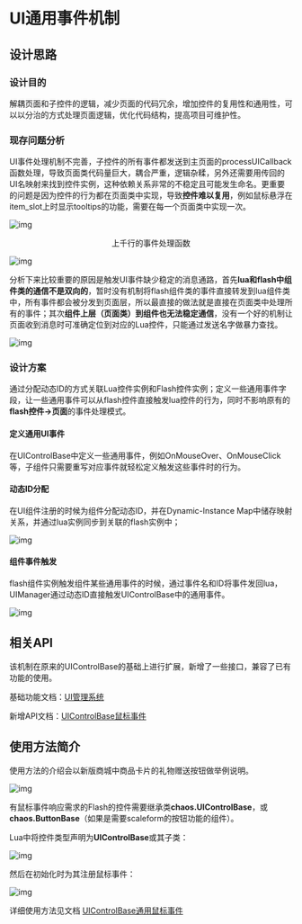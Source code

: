 # UI通用事件机制



## 设计思路

### 设计目的

解耦页面和子控件的逻辑，减少页面的代码冗余，增加控件的复用性和通用性，可以以分治的方式处理页面逻辑，优化代码结构，提高项目可维护性。

### 现存问题分析

UI事件处理机制不完善，子控件的所有事件都发送到主页面的processUICallback函数处理，导致页面类代码量巨大，耦合严重，逻辑杂糅，另外还需要用传回的UI名映射来找到控件实例，这种依赖关系非常的不稳定且可能发生命名。更重要的问题是因为控件的行为都在页面类中实现，导致**控件难以复用**，例如鼠标悬浮在item_slot上时显示tooltips的功能，需要在每一个页面类中实现一次。

![img](https://cdn.jsdelivr.net/gh/StarryJam/PicDock@main/202404160106519.png)

<center>上千行的事件处理函数</center>



![img](https://cdn.jsdelivr.net/gh/StarryJam/PicDock@main/202404160106395.png)

分析下来比较重要的原因是触发UI事件缺少稳定的消息通路，首先**lua和flash中组件类的通信不是双向的**，暂时没有机制将flash组件类的事件直接转发到lua组件类中，所有事件都会被分发到页面层，所以最直接的做法就是直接在页面类中处理所有的事件；其次**组件上层（页面类）到组件也无法稳定通信**，没有一个好的机制让页面收到消息时可准确定位到对应的Lua控件，只能通过发送名字做暴力查找。

![img](https://cdn.jsdelivr.net/gh/StarryJam/PicDock@main/202404160107717.png)

### 设计方案

通过分配动态ID的方式关联Lua控件实例和Flash控件实例；定义一些通用事件字段，让一些通用事件可以从flash控件直接触发lua控件的行为，同时不影响原有的**flash控件->页面**的事件处理模式。

####  定义通用UI事件

 在UIControlBase中定义一些通用事件，例如OnMouseOver、OnMouseClick等，子组件只需要重写对应事件就轻松定义触发这些事件时的行为。

####  动态ID分配

 在UI组件注册的时候为组件分配动态ID，并在Dynamic-Instance Map中储存映射关系，并通过lua实例同步到关联的flash实例中；

![img](https://cdn.jsdelivr.net/gh/StarryJam/PicDock@main/202404160107652.png)

####  组件事件触发

 flash组件实例触发组件某些通用事件的时候，通过事件名和ID将事件发回lua，UIManager通过动态ID直接触发UIControlBase中的通用事件。

![img](https://cdn.jsdelivr.net/gh/StarryJam/PicDock@main/202404160107939.png)

## 相关API

该机制在原来的UIControlBase的基础上进行扩展，新增了一些接口，兼容了已有功能的使用。

基础功能文档：[UI管理系统](https://boomingtech.feishu.cn/wiki/wikcn5wjJIWscWq9B37NuiUIUed) 

新增API文档：[UIControlBase鼠标事件](https://boomingtech.feishu.cn/docx/PDXsdIL4VoZxryxrOPdc7tZHnjb) 

## 使用方法简介

使用方法的介绍会以新版商城中商品卡片的礼物赠送按钮做举例说明。

![img](https://cdn.jsdelivr.net/gh/StarryJam/PicDock@main/202404160107349.png)

有鼠标事件响应需求的Flash的控件需要继承类**chaos.UIControlBase**，或**chaos.ButtonBase**（如果是需要scaleform的按钮功能的组件）。

Lua中将控件类型声明为**UIControlBase**或其子类：

![img](https://cdn.jsdelivr.net/gh/StarryJam/PicDock@main/202404160107980.png)

然后在初始化时为其注册鼠标事件：

![img](https://cdn.jsdelivr.net/gh/StarryJam/PicDock@main/202404160107006.png)

详细使用方法见文档 [UIControlBase通用鼠标事件](https://boomingtech.feishu.cn/docx/PDXsdIL4VoZxryxrOPdc7tZHnjb) 